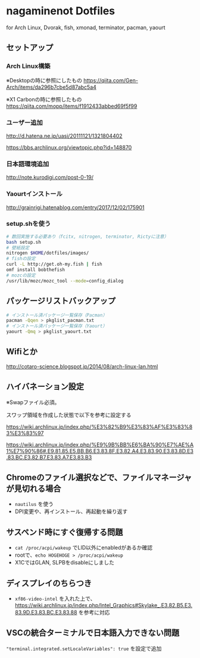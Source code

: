# nagaminenot Dotfiles
for Arch Linux, Dvorak, fish, xmonad, terminator, pacman, yaourt

## セットアップ
### Arch Linux構築
※Desktopの時に参照にしたもの
https://qiita.com/Gen-Arch/items/da296b7cbe5d87abc5a4

※X1 Carbonの時に参照したもの
https://qiita.com/mopp/items/f1912433abbed69f5f99

### ユーザー追加
<http://d.hatena.ne.jp/uasi/20111121/1321804402>

<https://bbs.archlinux.org/viewtopic.php?id=148870>

### 日本語環境追加
http://note.kurodigi.com/post-0-19/

### Yaourtインストール
http://grainrigi.hatenablog.com/entry/2017/12/02/175901

### setup.shを使う

```bash
# 数回実施する必要あり（fcitx, nitrogen, terminator, Rictyに注意）
bash setup.sh
# 壁紙設定
nitrogen $HOME/dotfiles/images/
# fishの設定
curl -L http://get.oh-my.fish | fish
omf install bobthefish
# mozcの設定
/usr/lib/mozc/mozc_tool --mode=config_dialog
```

## パッケージリストバックアップ

```bash
# インストール済パッケージ一覧保存（Pacman）
pacman -Qqen > pkglist_pacman.txt
# インストール済パッケージ一覧保存（Yaourt）
yaourt -Qmq > pkglist_yaourt.txt
```

## Wifiとか
<http://cotaro-science.blogspot.jp/2014/08/arch-linux-lan.html>

## ハイバネーション設定
※Swapファイル必須。

スワップ領域を作成した状態で以下を参考に設定する

https://wiki.archlinux.jp/index.php/%E3%82%B9%E3%83%AF%E3%83%83%E3%83%97

https://wiki.archlinux.jp/index.php/%E9%9B%BB%E6%BA%90%E7%AE%A1%E7%90%86#.E9.81.85.E5.BB.B6.E3.83.8F.E3.82.A4.E3.83.90.E3.83.8D.E3.83.BC.E3.82.B7.E3.83.A7.E3.83.B3

## Chromeのファイル選択などで、ファイルマネージャが見切れる場合
- `nautilus` を使う
- DPI変更や、再インストール、再起動を繰り返す

## サスペンド時にすぐ復帰する問題
- `cat /proc/acpi/wakeup` でLID以外にenabledがあるか確認
- rootで、`echo HOGEHOGE > /proc/acpi/wakeup`
- X1CではGLAN, SLPBをdisableにしました

## ディスプレイのちらつき
- `xf86-video-intel` を入れた上で、<https://wiki.archlinux.jp/index.php/Intel_Graphics#Skylake_.E3.82.B5.E3.83.9D.E3.83.BC.E3.83.88> を参考に対応

## VSCの統合ターミナルで日本語入力できない問題
`"terminal.integrated.setLocaleVariables": true`  を設定で追加